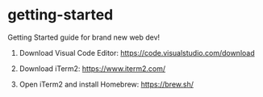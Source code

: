 # getting-started
Getting Started guide for brand new web dev!

1) Download Visual Code Editor: https://code.visualstudio.com/download

2) Download iTerm2: https://www.iterm2.com/

3) Open iTerm2 and install Homebrew: https://brew.sh/

